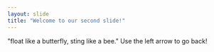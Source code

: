 ```yaml
---
layout: slide
title: "Welcome to our second slide!"
---
```

"float like a butterfly, sting like a bee."
Use the left arrow to go back!

